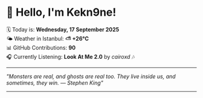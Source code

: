 # 👋 Hello, I'm Kekn9ne!

🗓️ Today is: **Wednesday, 17 September 2025**  
🌤️ Weather in Istanbul: **⛅️  +26°C**  
📊 GitHub Contributions: **90**  
🎧 Currently Listening: **Look At Me 2.0** by *cairoxd* 🎶

---

_"Monsters are real, and ghosts are real too. They live inside us, and sometimes, they win. — *Stephen King*"_

---
